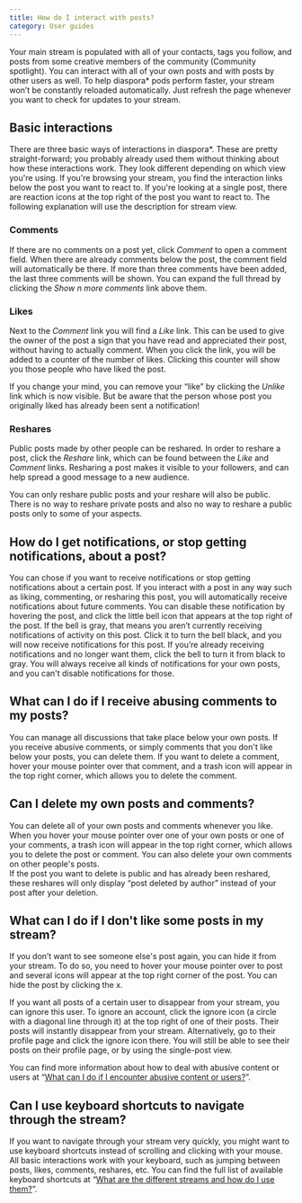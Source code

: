 ```yaml
---
title: How do I interact with posts?
category: User guides
---
```


Your main stream is populated with all of your contacts, tags you follow, and posts from some creative members of the community (Community spotlight). You can interact with all of your own posts and with posts by other users as well. To help diaspora\* pods perform faster, your stream won’t be constantly reloaded automatically. Just refresh the page whenever you want to check for updates to your stream.

## Basic interactions

There are three basic ways of interactions in diaspora\*. These are pretty straight-forward; you probably already used them without thinking about how these interactions work. They look different depending on which view you're using. If you're browsing your stream, you find the interaction links below the post you want to react to. If you're looking at a single post, there are reaction icons at the top right of the post you want to react to. The following explanation will use the description for stream view.

### Comments

If there are no comments on a post yet, click *Comment* to open a comment field. When there are already comments below the post, the comment field will automatically be there. If more than three comments have been added, the last three comments will be shown. You can expand the full thread by clicking the *Show n more comments* link above them.

### Likes

Next to the *Comment* link you will find a *Like* link. This can be used to give the owner of the post a sign that you have read and appreciated their post, without having to actually comment. When you click the link, you will be added to a counter of the number of likes. Clicking this counter will show you those people who have liked the post.

If you change your mind, you can remove your “like” by clicking the *Unlike* link which is now visible. But be aware that the person whose post you originally liked has already been sent a notification!

### Reshares

Public posts made by other people can be reshared. In order to reshare a post, click the *Reshare* link, which can be found between the *Like* and *Comment* links. Resharing a post makes it visible to your followers, and can help spread a good message to a new audience.

You can only reshare public posts and your reshare will also be public. There is no way to reshare private posts and also no way to reshare a public posts only to some of your aspects.

## How do I get notifications, or stop getting notifications, about a post?

You can chose if you want to receive notifications or stop getting notifications about a certain post. If you interact with a post in any way such as liking, commenting, or resharing this post, you will automatically receive notifications about future comments. You can disable these notification by hovering the post, and click the little bell icon that appears at the top right of the post. If the bell is gray, that means you aren’t currently receiving notifications of activity on this post. Click it to turn the bell black, and you will now receive notifications for this post. If you’re already receiving notifications and no longer want them, click the bell to turn it from black to gray. You will always receive all kinds of notifications for your own posts, and you can't disable notifications for those.

## What can I do if I receive abusing comments to my posts?

You can manage all discussions that take place below your own posts. If you receive abusive comments, or simply comments that you don't like below your posts, you can delete them. If you want to delete a comment, hover your mouse pointer over that comment, and a trash icon will appear in the top right corner, which allows you to delete the comment.

## Can I delete my own posts and comments?

You can delete all of your own posts and comments whenever you like. When you hover your mouse pointer over one of your own posts or one of your comments, a trash icon will appear in the top right corner, which allows you to delete the post or comment. You can also delete your own comments on other people's posts.  
If the post you want to delete is public and has already been reshared, these reshares will only display “post deleted by author” instead of your post after your deletion.

## What can I do if I don't like some posts in my stream?

If you don’t want to see someone else's post again, you can hide it from your stream. To do so, you need to hover your mouse pointer over to post and several icons will appear at the top right corner of the post. You can hide the post by clicking the x.

If you want all posts of a certain user to disappear from your stream, you can ignore this user. To ignore an account, click the ignore icon (a circle with a diagonal line through it) at the top right of one of their posts. Their posts will instantly disappear from your stream. Alternatively, go to their profile page and click the ignore icon there. You will still be able to see their posts on their profile page, or by using the single-post view.

You can find more information about how to deal with abusive content or users at “[What can I do if I encounter abusive content or users?][abusive_content]”.

## Can I use keyboard shortcuts to navigate through the  stream?

If you want to navigate through your stream very quickly, you might want to use keyboard shortcuts instead of scrolling and clicking with your mouse. All basic interactions work with your keyboard, such as jumping between posts, likes, comments, reshares, etc. You can find the full list of available keyboard shortcuts at “[What are the different streams and how do I use them?][different_streams]”.


[abusive_content]: <%= url_to("guides", "users/abusive_content") %>
[different_streams]: <%= url_to("guides", "users/different_streams") %>